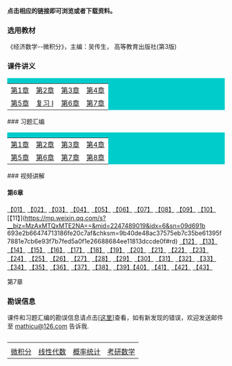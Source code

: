 **点击相应的链接即可浏览或者下载资料。**

### 选用教材

《经济数学--微积分》，主编：吴传生， 高等教育出版社(第3版)

### 课件讲义

<table border="0" cellpadding="1" bgcolor="#00CCCC" width="300">
    <caption ></caption>
    <tr>
	    <td bgcolor="#FFFFFF">
		 <a href='./docs/print_chap1.pdf'>第1章</a>
		</td>
		<td bgcolor="#FFFFFF">
		 <a href='./docs/print_chap2.pdf'>第2章</a>
		</td>
        <td bgcolor="#FFFFFF">
		 <a href='./docs/print_chap3.pdf'>第3章</a>
		</td>
        <td bgcolor="#FFFFFF">
		 <a href='./docs/print_chap4.pdf'>第4章</a>
		</td>
	  </tr>
	  <tr>
	     <td bgcolor="#FFFFFF">
		 <a href='./docs/print_chap5.pdf'>第5章</a>
		</td>
          <td bgcolor="#FFFFFF">
		 <a href='./docs/print_fx1.pdf'>复习 I</a>
		</td>
          <td bgcolor="#FFFFFF">
		 <a href='./docs/print_chap6.pdf'>第6章</a>
		</td>
          <td bgcolor="#FFFFFF">
		 <a href='./docs/print_chap7.pdf'>第7章</a>
		</td>
	  </tr>
   </table>
### 习题汇编 

<table border="0" cellpadding="1" bgcolor="#00CCCC" width="300">
    <caption ></caption>
    <tr>
	    <td bgcolor="#FFFFFF">
		 <a href='./docs/xsim_chap1.pdf'>第1章</a>
		</td>
		<td bgcolor="#FFFFFF">
		 <a href='./docs/xsim_chap2.pdf'>第2章</a>
		</td>
        <td bgcolor="#FFFFFF">
		 <a href='./docs/xsim_chap3.pdf'>第3章</a>
		</td>
        <td bgcolor="#FFFFFF">
		 <a href='./docs/xsim_chap4.pdf'>第4章</a>
		</td>
	  </tr>
	  <tr>
	     <td bgcolor="#FFFFFF">
		 <a href='./docs/xsim_chap5.pdf'>第5章</a>
		</td>
          <td bgcolor="#FFFFFF">
		 <a href='./docs/xsim_chap6.pdf'>第6章</a>
		</td>
          <td bgcolor="#FFFFFF">
		 <a href='./docs/xsim_chap7.pdf'>第7章</a>
		</td>
          <td bgcolor="#FFFFFF">
		 <a href='./docs/xsim_chap8.pdf'>第8章</a>
		</td>
	  </tr>
   </table>
### 视频讲解

#### 第6章

[【01】](http://mp.weixin.qq.com/s?__biz=MzAxMTQxMTE2NA==&mid=2247489021&idx=7&sn=9cd106174dd5733ae459175f345e27f6&chksm=9b40de4eac375758b0fa8f687d273799c4bf581ca58021798b08b6983369c1eca9d7c2f7721a&scene=21#wechat_redirect) [【02】](http://mp.weixin.qq.com/s?__biz=MzAxMTQxMTE2NA==&mid=2247489005&idx=1&sn=e92048247e8fc0eaf2efbc89fcee103e&chksm=9b40de5eac375748ea1641809d46587c40d3223223445db5050158c4a0bbff46236e3ea7050a&scene=21#wechat_redirect) [【03】](http://mp.weixin.qq.com/s?__biz=MzAxMTQxMTE2NA==&mid=2247489021&idx=6&sn=a0e25651daee94b506627ead4f4317bc&chksm=9b40de4eac3757587852d04af882462a82107705b845b3d747fa0ca04d4ef0195b5411a9ebab&scene=21#wechat_redirect) [【04】](http://mp.weixin.qq.com/s?__biz=MzAxMTQxMTE2NA==&mid=2247489021&idx=5&sn=476c4a2bbc6ff3e20179c249dc1f72c8&chksm=9b40de4eac375758e663f7c87a30cf707a8302223ced7d3fb2e957f8b872d5a0f01b71366b3e&scene=21#wechat_redirect) [【05】](http://mp.weixin.qq.com/s?__biz=MzAxMTQxMTE2NA==&mid=2247489021&idx=4&sn=c1e1adf799d50dc31e6ede3a1ddd7587&chksm=9b40de4eac3757587902a150f77a79b7755e93416e01389455b6b5275419c6a85fec925ae027&scene=21#wechat_redirect) [【06】](http://mp.weixin.qq.com/s?__biz=MzAxMTQxMTE2NA==&mid=2247489021&idx=3&sn=9f36a07d2e20b02f651a7e27e5659e2a&chksm=9b40de4eac375758bf07c045c1fd81e859dd4f3f3ea3e69a6f693bd67db8c621276ce9e000bd&scene=21#wechat_redirect) [【07】](http://mp.weixin.qq.com/s?__biz=MzAxMTQxMTE2NA==&mid=2247489021&idx=2&sn=713e06f743918e675aed7f2455b16858&chksm=9b40de4eac375758d796e02e4b7c7720134fe02e181a674c1472fc653fc3be269857a7ea3908&scene=21#wechat_redirect) [【08】](http://mp.weixin.qq.com/s?__biz=MzAxMTQxMTE2NA==&mid=2247489019&idx=8&sn=3d013cbd43f3b306c33ea5decebc70fb&chksm=9b40de48ac37575e5d87889d9ffa38da9e6dd33a7cb1b6eb1678a5868affea0001fbc69a6a90&scene=21#wechat_redirect) [【09】](http://mp.weixin.qq.com/s?__biz=MzAxMTQxMTE2NA==&mid=2247489021&idx=1&sn=c0c7696ca40c7325d4682d78f5bc2faf&chksm=9b40de4eac37575820486d33e4cda8cd16be8212a9cf5c792bb9e25a89b85abb037fc9349ae2&scene=21#wechat_redirect) [【10】](http://mp.weixin.qq.com/s?__biz=MzAxMTQxMTE2NA==&mid=2247489019&idx=7&sn=a04702f251b3d20a2070d9d4e7969050&chksm=9b40de48ac37575e3a853da20a60b2e9091a631f4fb5423a91d44e33cb8e114b26bd75d54f50&scene=21#wechat_redirect)[【11】](https://mp.weixin.qq.com/s?__biz=MzAxMTQxMTE2NA==&mid=2247489019&idx=6&sn=09d691b 693e2b66474713186fe20c7af&chksm=9b40de48ac37575eb7c35be61395f7881e7cb6e93f7b7fed5a0f1e26688684ee11813dccde0f#rd) [【12】](https://mp.weixin.qq.com/s?__biz=MzAxMTQxMTE2NA==&mid=2247489019&idx=4&sn=d38bb3f31a1f8fc0e94b7f011557012a&chksm=9b40de48ac37575ebce4545de0587edf215f2c572340f87241b587fe9bfbc95013b420ae9f01#rd) [【13】](https://mp.weixin.qq.com/s?__biz=MzAxMTQxMTE2NA==&mid=2247489019&idx=5&sn=e9862dc3f3af9beda2d2c3fac07faa36&chksm=9b40de48ac37575e92bb816958d385925162b4776fe5701a508652956cfcd7e28569c792e83a#rd) [【14】](https://mp.weixin.qq.com/s?__biz=MzAxMTQxMTE2NA==&mid=2247489019&idx=2&sn=c2de253472c259c4edde0124981b541b&chksm=9b40de48ac37575e888670850272f1a46195d5610233b6fd41ae0ef0802e43c2b33d3e55eee4#rd) [【15】](https://mp.weixin.qq.com/s?__biz=MzAxMTQxMTE2NA==&mid=2247489019&idx=3&sn=f1ac04fc9ffb70774b57937080c6bac2&chksm=9b40de48ac37575eac5c06910ffd04d3a538904ffe1d51be87454b940ccc7fe38a064e72bd1a#rd) [【16】](https://mp.weixin.qq.com/s?__biz=MzAxMTQxMTE2NA==&mid=2247489017&idx=8&sn=104c1196dcc3a524413d6a44d969c39d&chksm=9b40de4aac37575cd0cf3cf8cc7b157cd27ed60a9f19d44e56675e41ec013cd476b9acd25600#rd) [【17】](https://mp.weixin.qq.com/s?__biz=MzAxMTQxMTE2NA==&mid=2247489019&idx=1&sn=43629d79da777b9c112389ee84d58a6a&chksm=9b40de48ac37575eb4685399d516515056c762a04de002d2a0b4f5f36149fa3839f0c4e0b39f#rd) [【18】](https://mp.weixin.qq.com/s?__biz=MzAxMTQxMTE2NA==&mid=2247489017&idx=6&sn=01e29e28a7a8dac887eac6909a7b0335&chksm=9b40de4aac37575c3434ca105895261930f9153d52629d9c1b83626160a2616a98baa39b746b#rd) [【19】](https://mp.weixin.qq.com/s?__biz=MzAxMTQxMTE2NA==&mid=2247489017&idx=7&sn=dc77474cb74ed259dcc623fc9058687d&chksm=9b40de4aac37575c6a3a98de5aea6970cc370cc86b80d45213e4f00a0576c3b576c0d82617b5#rd) [【20】](https://mp.weixin.qq.com/s?__biz=MzAxMTQxMTE2NA==&mid=2247489017&idx=5&sn=0f2e8b303197d903f546e26eb267decc&chksm=9b40de4aac37575c33b543cf57c80a0bd9c1aeed0929d2e5bc8b77fe6e9108f14998519e5754#rd) [【21】](https://mp.weixin.qq.com/s?__biz=MzAxMTQxMTE2NA==&mid=2247489017&idx=4&sn=b349f5aae849fea1837f776f5f031414&chksm=9b40de4aac37575cf12e7d9b85c6d1a4f8335d5c8b1b1e0c9b7a23d6b0e8f9b5c0322f0c3238#rd) [【22】](https://mp.weixin.qq.com/s?__biz=MzAxMTQxMTE2NA==&mid=2247489017&idx=3&sn=d53f27b3971e6fdc1fc96f4d16bdab16&chksm=9b40de4aac37575c938daa0e968f3e5a693e66bcd473a8303f76aa4b80927b3c6b3769d0067d#rd) [【23】](https://mp.weixin.qq.com/s?__biz=MzAxMTQxMTE2NA==&mid=2247489011&idx=8&sn=178633cf78d983f071db7118655e9266&chksm=9b40de40ac375756481ed1e969df27ffb4821fe6e0757e5570e6e6a162aca9a8704325585164#rd) [【24】](https://mp.weixin.qq.com/s?__biz=MzAxMTQxMTE2NA==&mid=2247489017&idx=1&sn=67a439e547eb89cfef9a1fc4a376828a&chksm=9b40de4aac37575cd33ae4664ef970c70ad70179e206b2cad7cf7148c7c7a62afe4b1a499634#rd) [【25】](https://mp.weixin.qq.com/s?__biz=MzAxMTQxMTE2NA==&mid=2247489017&idx=2&sn=0a34d7bc9829934aad74ef7c60185e97&chksm=9b40de4aac37575cab8ca317dad74d2dad568d01532561f204cd231ce946ac8776897b3df35b#rd) [【26】](https://mp.weixin.qq.com/s?__biz=MzAxMTQxMTE2NA==&mid=2247489011&idx=7&sn=4cca78854e5e058d9908c1a7e3bfe505&chksm=9b40de40ac3757563a58f9ad3303389661c52bacdd6f19f3e96c481c4fbad2d01a23ae7da484#rd) [【27】](https://mp.weixin.qq.com/s?__biz=MzAxMTQxMTE2NA==&mid=2247489011&idx=5&sn=2345b54dacdf1c6216343af4a53bcd00&chksm=9b40de40ac3757564820cb1654dd22ff7a66f459b2ab7e3737836ee369018ca57849e9218fd4#rd) [【28】](https://mp.weixin.qq.com/s?__biz=MzAxMTQxMTE2NA==&mid=2247489011&idx=6&sn=6511e96e157645819ad47706f635b786&chksm=9b40de40ac375756e09f6d18d2c33bd0647eab4ed7472abef830996d84f2c361a8492ad5c1c9#rd) [【29】](https://mp.weixin.qq.com/s?__biz=MzAxMTQxMTE2NA==&mid=2247489011&idx=3&sn=e20442f05c20299c6c4ea2feed9c9c96&chksm=9b40de40ac375756894cf122ae86c8ddd4582bbdf31c95e0880cc67c32f9e032eb00ea299d62#rd) [【30】](https://mp.weixin.qq.com/s?__biz=MzAxMTQxMTE2NA==&mid=2247489011&idx=4&sn=0744d46159acc2794c0917cfc35e7416&chksm=9b40de40ac3757569ec107733b1a02b14ef14c7f7512fc4899dbad7dbf80858efc4ab33a07b2#rd) [【31】](https://mp.weixin.qq.com/s?__biz=MzAxMTQxMTE2NA==&mid=2247489011&idx=1&sn=972b4e06e420d373a5007153a25fe915&chksm=9b40de40ac375756b5b0703fc572ccf07f7e7f0455efa818bff316cec629f0521f2fac5ee364#rd) [【32】](https://mp.weixin.qq.com/s?__biz=MzAxMTQxMTE2NA==&mid=2247489011&idx=2&sn=6c1d9d88991dab06316f5d6a7b216239&chksm=9b40de40ac3757565238a26b0be3d836b852f0c8c386e4cbac07767b4efac3405b97ca16c99e#rd) [【33】](https://mp.weixin.qq.com/s?__biz=MzAxMTQxMTE2NA==&mid=2247489005&idx=8&sn=053cb232041ea7a8fa981d92d1840af3&chksm=9b40de5eac37574889ca8f2308829d5de70c210f7648d7fd453c4be4627be73490d27ebce08a#rd) [【34】](https://mp.weixin.qq.com/s?__biz=MzAxMTQxMTE2NA==&mid=2247489005&idx=5&sn=0f9344d3a063f28826c3e0db0c147efc&chksm=9b40de5eac37574838a2372afaf8646caaf8f035b2ae553c25deec977dad998c3f4bc7904b82#rd) [【35】](https://mp.weixin.qq.com/s?__biz=MzAxMTQxMTE2NA==&mid=2247489005&idx=6&sn=8ae87a7466d2d58907f2f6676c64f8df&chksm=9b40de5eac37574846f90c080eba97abd3e29dec24b4e5830e709cbb137658329e4e01018dac#rd) [【36】](https://mp.weixin.qq.com/s?__biz=MzAxMTQxMTE2NA==&mid=2247489005&idx=7&sn=569c6a22dbf2cd1ce46e1cac8809d07f&chksm=9b40de5eac375748ddeb320ad5962ceedf2b7619d2d1cbe0055195c270dc5c1ff0054c5e4d49#rd) [【37】](https://mp.weixin.qq.com/s?__biz=MzAxMTQxMTE2NA==&mid=2247489005&idx=2&sn=099a0690a6e92cfa2ac2b92862cc4a6e&chksm=9b40de5eac3757489ab310ff4f1fbed910407c2a9dd446f2bcf4e5396845628255d60f8774d4#rd) [【38】](https://mp.weixin.qq.com/s?__biz=MzAxMTQxMTE2NA==&mid=2247489005&idx=3&sn=b5e04372512cf92055a77f8e23d83e17&chksm=9b40de5eac375748df9d8d0a498a0ee888e2498fba411723695e4c64133e918a4f3487295c51#rd) [【39】](https://mp.weixin.qq.com/s?__biz=MzAxMTQxMTE2NA==&mid=2247489005&idx=4&sn=2da6308f5900c454ea1a0173ee59a038&chksm=9b40de5eac375748d636bfc664ffe490abbc763dcf8926f3df9f8518c446d55fccc0e6139206#rd)[【40】](https://mp.weixin.qq.com/s?__biz=MzAxMTQxMTE2NA==&mid=2247489023&idx=3&sn=d095bb358bb61632d7db71c0fea7b7dd&chksm=9b40de4cac37575af29c8deac0591fb393176a8b3639e7506b974fbc6580dd23caa775fd047f#rd) [【41】](https://mp.weixin.qq.com/s?__biz=MzAxMTQxMTE2NA==&mid=2247489023&idx=2&sn=e09265e2cc8e51d6ac64c3062334ba9c&chksm=9b40de4cac37575aa6d6b4e78dbf76882ec7509dd25e5b94d6367500bf36079836f389fb158e#rd) [【42】](https://mp.weixin.qq.com/s?__biz=MzAxMTQxMTE2NA==&mid=2247489023&idx=1&sn=9f0cb246d8fa651cc4a98ebe8fe3e8a1&chksm=9b40de4cac37575a61f06df0d6049ea262e3db981a6ae132a4180cfba52c36dd6b2ab8708d4c#rd) [【43】](https://mp.weixin.qq.com/s?__biz=MzAxMTQxMTE2NA==&mid=2247489021&idx=8&sn=2c89dd6cae16a9b368f4ee6bfc5ed5ce&chksm=9b40de4eac3757588016fdd33dd5b9564b0ed528f8f60b527971e6f1d8f6892921e884e94d3e#rd)

第7章 



### 勘误信息

课件和习题汇编的勘误信息请点击<a href='../err'>[这里]</a>查看，如有新发现的错误，欢迎发送邮件至 mathicu@126.com 告诉我.

<table border="0" cellpadding="1" width="300">
    <caption ></caption>
    <tr>
	    <td>
		</td>
		<td>
		</td>
        <td>
		</td>
        <td>
		</td>
	  </tr>
	  <tr>
	     <td>
		 <a href='../wjf/index'>微积分</a>
		</td>
          <td>
		 <a href='../xxds/index'>线性代数</a>
		</td>
          <td>
		 <a href='../gltj/index'>概率统计</a>
		</td>
          <td>
		 <a href='../kysx/index'>考研数学</a>
		</td>
	  </tr>
   </table>
